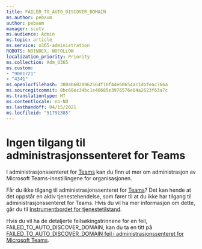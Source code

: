 ```yaml
---
title: FAILED_TO_AUTO_DISCOVER_DOMAIN
ms.author: pebaum
author: pebaum
manager: scotv
ms.audience: Admin
ms.topic: article
ms.service: o365-administration
ROBOTS: NOINDEX, NOFOLLOW
localization_priority: Priority
ms.collection: Adm_O365
ms.custom:
- "9001721"
- "4341"
ms.openlocfilehash: 308ab6028962564f10f44e60654ac1dbfeac766a
ms.sourcegitcommit: 8bc60ec34bc1e40685e3976576e04a2623f63a7c
ms.translationtype: HT
ms.contentlocale: nb-NO
ms.lasthandoff: 04/15/2021
ms.locfileid: "51791385"
---
```

# <a name="no-access-to-teams-admin-center"></a>Ingen tilgang til administrasjonssenteret for Teams

I administrasjonssenteret for [Teams](https://docs.microsoft.com/microsoftteams/enable-features-office-365) kan du finn ut mer om administrasjon av Microsoft Teams-innstillingene for organisasjonen.

Får du ikke tilgang til administrasjonssenteret for [Teams](https://docs.microsoft.com/microsoftteams/enable-features-office-365)? Det kan hende at det oppstår en aktiv tjenestehendelse, som fører til at du ikke har tilgang til administrasjonssenteret for Teams. Hvis du vil ha mer informasjon om dette, går du til [Instrumentbordet for tjenestetilstand](https://status.office365.com/).

Hvis du vil ha de detaljerte feilsøkingstrinnene for en feil, FAILED_TO_AUTO_DISCOVER_DOMAIN, kan du ta en titt på [FAILED_TO_AUTO_DISCOVER_DOMAIN feil i administrasjonssenteret for Microsoft Teams](https://docs.microsoft.com/microsoftteams/troubleshoot/teams-administration/failed-to-auto-discover-domain-error-teams-admin-center).
